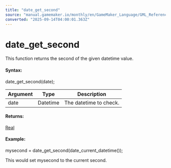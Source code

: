 ```yaml
---
title: "date_get_second"
source: "manual.gamemaker.io/monthly/en/GameMaker_Language/GML_Reference/Maths_And_Numbers/Date_And_Time/date_get_second.htm"
converted: "2025-09-14T04:00:01.363Z"
---
```


# date\_get\_second

This function returns the second of the given datetime value.

#### Syntax:

date\_get\_second(date);

| Argument | Type | Description |
| --- | --- | --- |
| date | Datetime | The datetime to check. |

#### Returns:

[Real](../../../GML_Overview/Data_Types.md)

#### Example:

mysecond = date\_get\_second(date\_current\_datetime());

This would set mysecond to the current second.